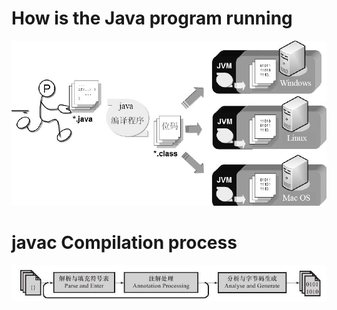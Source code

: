 # How is the Java program running
<img src=https://github.com/duckduck123/javac_compiler/blob/master/JVM.png />

<br/>

# javac Compilation process 
<img src=https://github.com/duckduck123/javac_compiler/blob/master/javac.png />



